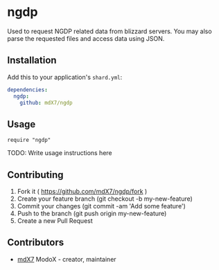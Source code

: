 # ngdp

Used to request NGDP related data from blizzard servers.
You may also parse the requested files and access data using JSON.

## Installation

Add this to your application's `shard.yml`:

```yaml
dependencies:
  ngdp:
    github: mdX7/ngdp
```

## Usage

```crystal
require "ngdp"
```

TODO: Write usage instructions here

## Contributing

1. Fork it ( https://github.com/mdX7/ngdp/fork )
2. Create your feature branch (git checkout -b my-new-feature)
3. Commit your changes (git commit -am 'Add some feature')
4. Push to the branch (git push origin my-new-feature)
5. Create a new Pull Request

## Contributors

- [mdX7](https://github.com/mdX7) ModoX - creator, maintainer
